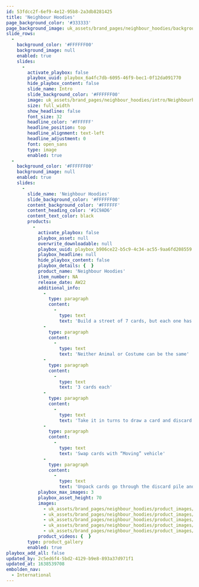 ```yaml
---
id: 53fdcc2f-6ef9-4e12-95b8-2a3db8281425
title: 'Neighbour Hoodies'
page_background_color: '#333333'
page_background_image: uk_assets/brand_pages/neighbour_hoodies/backgrounds/neighbourhoodiesbackground.jpg
slide_rows:
  -
    background_color: '#FFFFFF00'
    background_image: null
    enabled: true
    slides:
      -
        activate_playbox: false
        playbox_uuid: playbox_6a4fc7db-6095-46f9-bec1-0f12da091770
        hide_playbox_content: false
        slide_name: Intro
        slide_background_color: '#FFFFFF00'
        image: uk_assets/brand_pages/neighbour_hoodies/intro/Neighbourhoodies_intro.png
        size: full_width
        show_headline: false
        font_size: 32
        headline_color: '#FFFFFF'
        headline_position: top
        headline_alignment: text-left
        headline_adjustment: 0
        font: open_sans
        type: image
        enabled: true
  -
    background_color: '#FFFFFF00'
    background_image: null
    enabled: true
    slides:
      -
        slide_name: 'Neighbour Hoodies'
        slide_background_color: '#FFFFFF00'
        content_background_color: '#FFFFFF'
        content_heading_color: '#1C9AD6'
        content_text_color: black
        products:
          -
            activate_playbox: false
            playbox_asset: null
            overwrite_downloadable: null
            playbox_uuid: playbox_b906ce22-b5c9-4c34-ac55-9aa6fd208559
            playbox_headline: null
            hide_playbox_content: false
            playbox_details: {  }
            product_name: 'Neighbour Hoodies'
            item_number: NA
            release_date: AW22
            additional_info:
              -
                type: paragraph
                content:
                  -
                    type: text
                    text: 'Build a street of 7 cards, but each one has to be different'
              -
                type: paragraph
                content:
                  -
                    type: text
                    text: 'Neither Animal or Costume can be the same'
              -
                type: paragraph
                content:
                  -
                    type: text
                    text: '3 cards each'
              -
                type: paragraph
                content:
                  -
                    type: text
                    text: 'Take it in turns to draw a card and discard'
              -
                type: paragraph
                content:
                  -
                    type: text
                    text: 'Swap cards with “Moving” vehicle'
              -
                type: paragraph
                content:
                  -
                    type: text
                    text: 'Unpack cards go through the discard pile and pick up a card you need'
            playbox_max_images: 3
            playbox_asset_height: 70
            images:
              - uk_assets/brand_pages/neighbour_hoodies/product_images/01_intro.png
              - uk_assets/brand_pages/neighbour_hoodies/product_images/02_Neighbourhoodies-Slides-Hands.png
              - uk_assets/brand_pages/neighbour_hoodies/product_images/03_Neighbourhoodies-SlideOnATurn.png
              - uk_assets/brand_pages/neighbour_hoodies/product_images/04_Action-Cards.png
              - uk_assets/brand_pages/neighbour_hoodies/product_images/05_packaging_REV.png
            product_videos: {  }
        type: product_gallery
        enabled: true
playbox_add_all: false
updated_by: 2c5ed6f4-5bd2-4129-b9e8-893a37d971f1
updated_at: 1638539708
embolden_nav:
  - International
---
```

